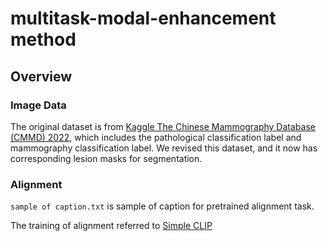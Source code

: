 # multitask-modal-enhancement method
## Overview

### Image Data
The original dataset is from [Kaggle The Chinese Mammography Database (CMMD) 2022](https://www.kaggle.com/datasets/tommyngx/cmmd2022), which includes the pathological classification label and mammography classification label. 
We revised this dataset, and it now has corresponding lesion masks for segmentation.

### Alignment

```sample of caption.txt``` is sample of caption for pretrained alignment task.

The training of alignment referred to 
[Simple CLIP]([https://github.com/liruili1/multimodel_task_for_cmmd/blob/main/sample/mask_sample.png](https://github.com/moein-shariatnia/OpenAI-CLIP)https://github.com/moein-shariatnia/OpenAI-CLIP)
